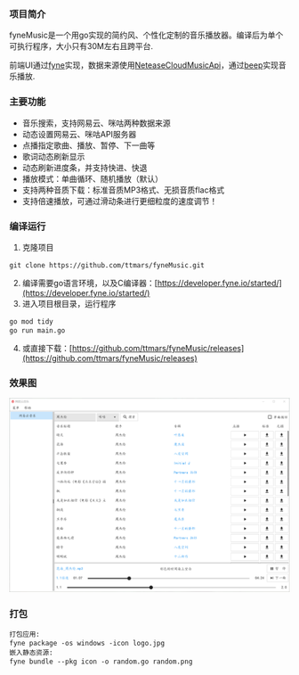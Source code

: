 ### 项目简介

fyneMusic是一个用go实现的简约风、个性化定制的音乐播放器。编译后为单个可执行程序，大小只有30M左右且跨平台.

前端UI通过[fyne](https://github.com/fyne-io/fyne)实现，数据来源使用[NeteaseCloudMusicApi](https://github.com/Binaryify/NeteaseCloudMusicApi)，通过[beep](https://github.com/faiface/beep)实现音乐播放.

### 主要功能

- 音乐搜索，支持网易云、咪咕两种数据来源
- 动态设置网易云、咪咕API服务器
- 点播指定歌曲、播放、暂停、下一曲等
- 歌词动态刷新显示
- 动态刷新进度条，并支持快进、快退
- 播放模式：单曲循环、随机播放（默认）
- 支持两种音质下载：标准音质MP3格式、无损音质flac格式
- 支持倍速播放，可通过滑动条进行更细粒度的速度调节！

### 编译运行

1. 克隆项目

```shell
git clone https://github.com/ttmars/fyneMusic.git
```

2. 编译需要go语言环境，以及C编译器：[https://developer.fyne.io/started/](https://developer.fyne.io/started/)
3. 进入项目根目录，运行程序

```shell
go mod tidy
go run main.go
```
4. 或直接下载：[https://github.com/ttmars/fyneMusic/releases](https://github.com/ttmars/fyneMusic/releases)
### 效果图

![image](https://raw.githubusercontent.com/ttmars/image/06d0d3f72f0bda46c8584687546830bbaa3e79f6/github/fyne.png)

### 打包
```shell
打包应用:
fyne package -os windows -icon logo.jpg
嵌入静态资源:
fyne bundle --pkg icon -o random.go random.png
```
